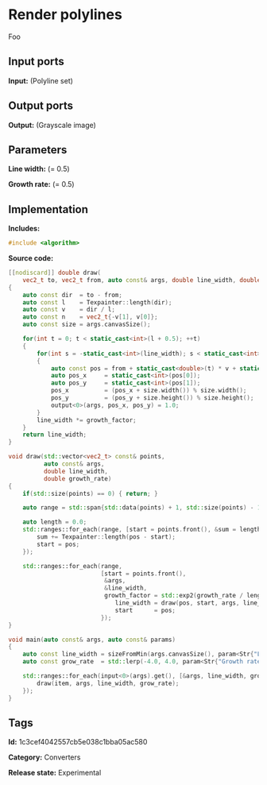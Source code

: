 # Render polylines

Foo

## Input ports

__Input:__ (Polyline set)

## Output ports

__Output:__ (Grayscale image)

## Parameters

__Line width:__ (= 0.5)

__Growth rate:__ (= 0.5)

## Implementation

__Includes:__ 

```c++
#include <algorithm>
```

__Source code:__ 

```c++
[[nodiscard]] double draw(
    vec2_t to, vec2_t from, auto const& args, double line_width, double growth_factor)
{
	auto const dir  = to - from;
	auto const l    = Texpainter::length(dir);
	auto const v    = dir / l;
	auto const n    = vec2_t{-v[1], v[0]};
	auto const size = args.canvasSize();

	for(int t = 0; t < static_cast<int>(l + 0.5); ++t)
	{
		for(int s = -static_cast<int>(line_width); s < static_cast<int>(line_width + 0.5); ++s)
		{
			auto const pos = from + static_cast<double>(t) * v + static_cast<double>(s) * 0.5 * n;
			auto pos_x     = static_cast<int>(pos[0]);
			auto pos_y     = static_cast<int>(pos[1]);
			pos_x          = (pos_x + size.width()) % size.width();
			pos_y          = (pos_y + size.height()) % size.height();
			output<0>(args, pos_x, pos_y) = 1.0;
		}
		line_width *= growth_factor;
	}
	return line_width;
}

void draw(std::vector<vec2_t> const& points,
          auto const& args,
          double line_width,
          double growth_rate)
{
	if(std::size(points) == 0) { return; }

	auto range = std::span{std::data(points) + 1, std::size(points) - 1};

	auto length = 0.0;
	std::ranges::for_each(range, [start = points.front(), &sum = length](auto pos) mutable {
		sum += Texpainter::length(pos - start);
		start = pos;
	});

	std::ranges::for_each(range,
	                      [start = points.front(),
	                       &args,
	                       &line_width,
	                       growth_factor = std::exp2(growth_rate / length)](auto pos) mutable {
		                      line_width = draw(pos, start, args, line_width, growth_factor);
		                      start      = pos;
	                      });
}

void main(auto const& args, auto const& params)
{
	auto const line_width = sizeFromMin(args.canvasSize(), param<Str{"Line width"}>(params)) / 32.0;
	auto const grow_rate  = std::lerp(-4.0, 4.0, param<Str{"Growth rate"}>(params).value());

	std::ranges::for_each(input<0>(args).get(), [&args, line_width, grow_rate](auto const& item) {
		draw(item, args, line_width, grow_rate);
	});
}
```

## Tags

__Id:__ 1c3cef4042557cb5e038c1bba05ac580

__Category:__ Converters

__Release state:__ Experimental
